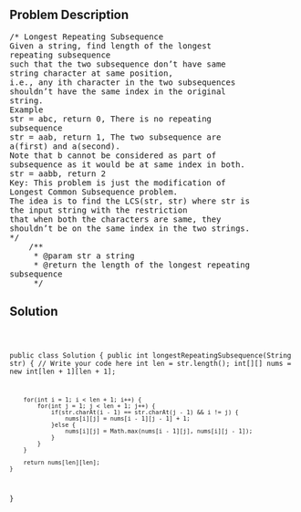 <!--
<style>
  body { font-family: Arial, sans-serif; }
  .container { max-width: 100%; margin: 0 auto; padding: 10px; }
  .comment-block { max-width: 30%; background-color: #f9f9f9; padding: 10px; border-left: 5px solid #ccc; overflow-wrap: break-word; white-space: pre-wrap; }
  .code-block { background-color: #f4f4f4; padding: 10px; border: 1px solid #ddd; overflow-wrap: break-word; white-space: pre-wrap; }
</style>
-->

<div class='container'>
<h2>Problem Description</h2>
<div class='comment-block'>
<pre>
/* Longest Repeating Subsequence
Given a string, find length of the longest
repeating subsequence
such that the two subsequence don’t have same
string character at same position,
i.e., any ith character in the two subsequences
shouldn’t have the same index in the original
string.
Example
str = abc, return 0, There is no repeating
subsequence
str = aab, return 1, The two subsequence are
a(first) and a(second).
Note that b cannot be considered as part of
subsequence as it would be at same index in both.
str = aabb, return 2
Key: This problem is just the modification of
Longest Common Subsequence problem.
The idea is to find the LCS(str, str) where str is
the input string with the restriction
that when both the characters are same, they
shouldn’t be on the same index in the two strings.
*/
    /**
     * @param str a string
     * @return the length of the longest repeating
subsequence
     */
</pre>
</div>

<h2>Solution</h2>
<div class='code-block'>
<pre><code class='language-java'>

public class Solution {
    public int longestRepeatingSubsequence(String str) {
        // Write your code here
        int len = str.length();
        int[][] nums = new int[len + 1][len + 1];
        
        for(int i = 1; i < len + 1; i++) {
            for(int j = 1; j < len + 1; j++) {
                if(str.charAt(i - 1) == str.charAt(j - 1) && i != j) {
                    nums[i][j] = nums[i - 1][j - 1] + 1;
                }else {
                    nums[i][j] = Math.max(nums[i - 1][j], nums[i][j - 1]);
                }
            }
        }
        
        return nums[len][len];
    }
}</code></pre>
</div>
</div>
